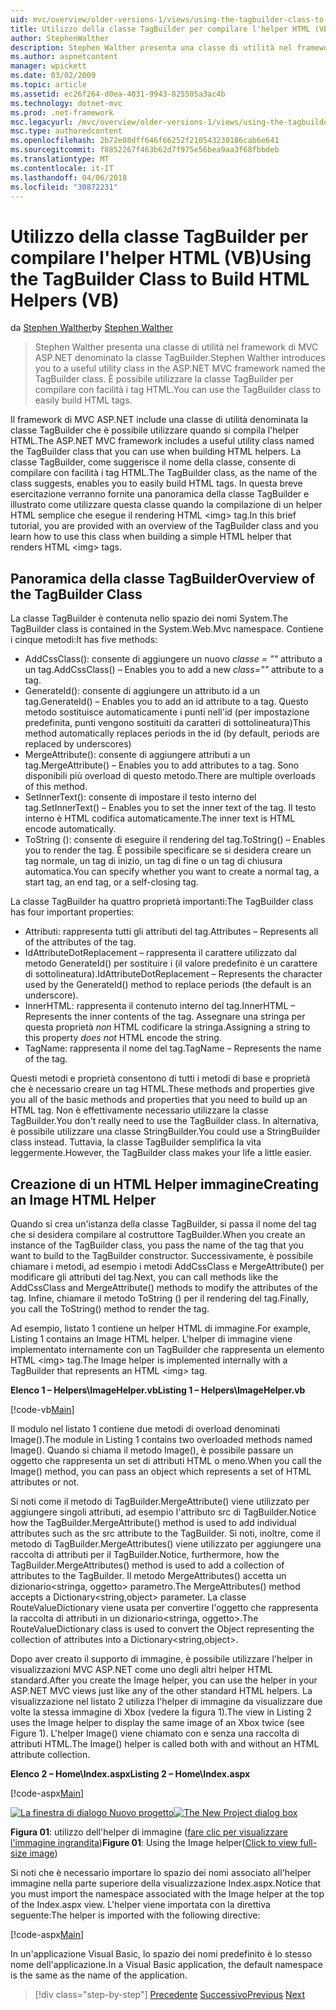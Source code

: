 ```yaml
---
uid: mvc/overview/older-versions-1/views/using-the-tagbuilder-class-to-build-html-helpers-vb
title: Utilizzo della classe TagBuilder per compilare l'helper HTML (VB) | Documenti Microsoft
author: StephenWalther
description: Stephen Walther presenta una classe di utilità nel framework di MVC ASP.NET denominato la classe TagBuilder. È possibile utilizzare facilmente la classe TagBuilder per...
ms.author: aspnetcontent
manager: wpickett
ms.date: 03/02/2009
ms.topic: article
ms.assetid: ec26f264-d0ea-4031-9943-825505a3ac4b
ms.technology: dotnet-mvc
ms.prod: .net-framework
msc.legacyurl: /mvc/overview/older-versions-1/views/using-the-tagbuilder-class-to-build-html-helpers-vb
msc.type: authoredcontent
ms.openlocfilehash: 2b72e08dff646f66252f210543230186cab6e641
ms.sourcegitcommit: f8852267f463b62d7f975e56bea9aa3f68fbbdeb
ms.translationtype: MT
ms.contentlocale: it-IT
ms.lasthandoff: 04/06/2018
ms.locfileid: "30872231"
---
```

<a name="using-the-tagbuilder-class-to-build-html-helpers-vb"></a><span data-ttu-id="1d18a-104">Utilizzo della classe TagBuilder per compilare l'helper HTML (VB)</span><span class="sxs-lookup"><span data-stu-id="1d18a-104">Using the TagBuilder Class to Build HTML Helpers (VB)</span></span>
====================
<span data-ttu-id="1d18a-105">da [Stephen Walther](https://github.com/StephenWalther)</span><span class="sxs-lookup"><span data-stu-id="1d18a-105">by [Stephen Walther](https://github.com/StephenWalther)</span></span>

> <span data-ttu-id="1d18a-106">Stephen Walther presenta una classe di utilità nel framework di MVC ASP.NET denominato la classe TagBuilder.</span><span class="sxs-lookup"><span data-stu-id="1d18a-106">Stephen Walther introduces you to a useful utility class in the ASP.NET MVC framework named the TagBuilder class.</span></span> <span data-ttu-id="1d18a-107">È possibile utilizzare la classe TagBuilder per compilare con facilità i tag HTML.</span><span class="sxs-lookup"><span data-stu-id="1d18a-107">You can use the TagBuilder class to easily build HTML tags.</span></span>


<span data-ttu-id="1d18a-108">Il framework di MVC ASP.NET include una classe di utilità denominata la classe TagBuilder che è possibile utilizzare quando si compila l'helper HTML.</span><span class="sxs-lookup"><span data-stu-id="1d18a-108">The ASP.NET MVC framework includes a useful utility class named the TagBuilder class that you can use when building HTML helpers.</span></span> <span data-ttu-id="1d18a-109">La classe TagBuilder, come suggerisce il nome della classe, consente di compilare con facilità i tag HTML.</span><span class="sxs-lookup"><span data-stu-id="1d18a-109">The TagBuilder class, as the name of the class suggests, enables you to easily build HTML tags.</span></span> <span data-ttu-id="1d18a-110">In questa breve esercitazione verranno fornite una panoramica della classe TagBuilder e illustrato come utilizzare questa classe quando la compilazione di un helper HTML semplice che esegue il rendering HTML &lt;img&gt; tag.</span><span class="sxs-lookup"><span data-stu-id="1d18a-110">In this brief tutorial, you are provided with an overview of the TagBuilder class and you learn how to use this class when building a simple HTML helper that renders HTML &lt;img&gt; tags.</span></span>

## <a name="overview-of-the-tagbuilder-class"></a><span data-ttu-id="1d18a-111">Panoramica della classe TagBuilder</span><span class="sxs-lookup"><span data-stu-id="1d18a-111">Overview of the TagBuilder Class</span></span>

<span data-ttu-id="1d18a-112">La classe TagBuilder è contenuta nello spazio dei nomi System.</span><span class="sxs-lookup"><span data-stu-id="1d18a-112">The TagBuilder class is contained in the System.Web.Mvc namespace.</span></span> <span data-ttu-id="1d18a-113">Contiene i cinque metodi:</span><span class="sxs-lookup"><span data-stu-id="1d18a-113">It has five methods:</span></span>

- <span data-ttu-id="1d18a-114">AddCssClass(): consente di aggiungere un nuovo *classe = ""* attributo a un tag.</span><span class="sxs-lookup"><span data-stu-id="1d18a-114">AddCssClass() – Enables you to add a new *class=""* attribute to a tag.</span></span>
- <span data-ttu-id="1d18a-115">GenerateId(): consente di aggiungere un attributo id a un tag.</span><span class="sxs-lookup"><span data-stu-id="1d18a-115">GenerateId() – Enables you to add an id attribute to a tag.</span></span> <span data-ttu-id="1d18a-116">Questo metodo sostituisce automaticamente i punti nell'id (per impostazione predefinita, punti vengono sostituiti da caratteri di sottolineatura)</span><span class="sxs-lookup"><span data-stu-id="1d18a-116">This method automatically replaces periods in the id (by default, periods are replaced by underscores)</span></span>
- <span data-ttu-id="1d18a-117">MergeAttribute(): consente di aggiungere attributi a un tag.</span><span class="sxs-lookup"><span data-stu-id="1d18a-117">MergeAttribute() – Enables you to add attributes to a tag.</span></span> <span data-ttu-id="1d18a-118">Sono disponibili più overload di questo metodo.</span><span class="sxs-lookup"><span data-stu-id="1d18a-118">There are multiple overloads of this method.</span></span>
- <span data-ttu-id="1d18a-119">SetInnerText(): consente di impostare il testo interno del tag.</span><span class="sxs-lookup"><span data-stu-id="1d18a-119">SetInnerText() – Enables you to set the inner text of the tag.</span></span> <span data-ttu-id="1d18a-120">Il testo interno è HTML codifica automaticamente.</span><span class="sxs-lookup"><span data-stu-id="1d18a-120">The inner text is HTML encode automatically.</span></span>
- <span data-ttu-id="1d18a-121">ToString (): consente di eseguire il rendering del tag.</span><span class="sxs-lookup"><span data-stu-id="1d18a-121">ToString() – Enables you to render the tag.</span></span> <span data-ttu-id="1d18a-122">È possibile specificare se si desidera creare un tag normale, un tag di inizio, un tag di fine o un tag di chiusura automatica.</span><span class="sxs-lookup"><span data-stu-id="1d18a-122">You can specify whether you want to create a normal tag, a start tag, an end tag, or a self-closing tag.</span></span>
  

<span data-ttu-id="1d18a-123">La classe TagBuilder ha quattro proprietà importanti:</span><span class="sxs-lookup"><span data-stu-id="1d18a-123">The TagBuilder class has four important properties:</span></span>

- <span data-ttu-id="1d18a-124">Attributi: rappresenta tutti gli attributi del tag.</span><span class="sxs-lookup"><span data-stu-id="1d18a-124">Attributes – Represents all of the attributes of the tag.</span></span>
- <span data-ttu-id="1d18a-125">IdAttributeDotReplacement – rappresenta il carattere utilizzato dal metodo GenerateId() per sostituire i (il valore predefinito è un carattere di sottolineatura).</span><span class="sxs-lookup"><span data-stu-id="1d18a-125">IdAttributeDotReplacement – Represents the character used by the GenerateId() method to replace periods (the default is an underscore).</span></span>
- <span data-ttu-id="1d18a-126">InnerHTML: rappresenta il contenuto interno del tag.</span><span class="sxs-lookup"><span data-stu-id="1d18a-126">InnerHTML – Represents the inner contents of the tag.</span></span> <span data-ttu-id="1d18a-127">Assegnare una stringa per questa proprietà *non* HTML codificare la stringa.</span><span class="sxs-lookup"><span data-stu-id="1d18a-127">Assigning a string to this property *does not* HTML encode the string.</span></span>
- <span data-ttu-id="1d18a-128">TagName: rappresenta il nome del tag.</span><span class="sxs-lookup"><span data-stu-id="1d18a-128">TagName – Represents the name of the tag.</span></span>

<span data-ttu-id="1d18a-129">Questi metodi e proprietà consentono di tutti i metodi di base e proprietà che è necessario creare un tag HTML.</span><span class="sxs-lookup"><span data-stu-id="1d18a-129">These methods and properties give you all of the basic methods and properties that you need to build up an HTML tag.</span></span> <span data-ttu-id="1d18a-130">Non è effettivamente necessario utilizzare la classe TagBuilder.</span><span class="sxs-lookup"><span data-stu-id="1d18a-130">You don't really need to use the TagBuilder class.</span></span> <span data-ttu-id="1d18a-131">In alternativa, è possibile utilizzare una classe StringBuilder.</span><span class="sxs-lookup"><span data-stu-id="1d18a-131">You could use a StringBuilder class instead.</span></span> <span data-ttu-id="1d18a-132">Tuttavia, la classe TagBuilder semplifica la vita leggermente.</span><span class="sxs-lookup"><span data-stu-id="1d18a-132">However, the TagBuilder class makes your life a little easier.</span></span>

## <a name="creating-an-image-html-helper"></a><span data-ttu-id="1d18a-133">Creazione di un HTML Helper immagine</span><span class="sxs-lookup"><span data-stu-id="1d18a-133">Creating an Image HTML Helper</span></span>

<span data-ttu-id="1d18a-134">Quando si crea un'istanza della classe TagBuilder, si passa il nome del tag che si desidera compilare al costruttore TagBuilder.</span><span class="sxs-lookup"><span data-stu-id="1d18a-134">When you create an instance of the TagBuilder class, you pass the name of the tag that you want to build to the TagBuilder constructor.</span></span> <span data-ttu-id="1d18a-135">Successivamente, è possibile chiamare i metodi, ad esempio i metodi AddCssClass e MergeAttribute() per modificare gli attributi del tag.</span><span class="sxs-lookup"><span data-stu-id="1d18a-135">Next, you can call methods like the AddCssClass and MergeAttribute() methods to modify the attributes of the tag.</span></span> <span data-ttu-id="1d18a-136">Infine, chiamare il metodo ToString () per il rendering del tag.</span><span class="sxs-lookup"><span data-stu-id="1d18a-136">Finally, you call the ToString() method to render the tag.</span></span>

<span data-ttu-id="1d18a-137">Ad esempio, listato 1 contiene un helper HTML di immagine.</span><span class="sxs-lookup"><span data-stu-id="1d18a-137">For example, Listing 1 contains an Image HTML helper.</span></span> <span data-ttu-id="1d18a-138">L'helper di immagine viene implementato internamente con un TagBuilder che rappresenta un elemento HTML &lt;img&gt; tag.</span><span class="sxs-lookup"><span data-stu-id="1d18a-138">The Image helper is implemented internally with a TagBuilder that represents an HTML &lt;img&gt; tag.</span></span>

<span data-ttu-id="1d18a-139">**Elenco 1 – Helpers\ImageHelper.vb**</span><span class="sxs-lookup"><span data-stu-id="1d18a-139">**Listing 1 – Helpers\ImageHelper.vb**</span></span>

[!code-vb[Main](using-the-tagbuilder-class-to-build-html-helpers-vb/samples/sample1.vb)]

<span data-ttu-id="1d18a-140">Il modulo nel listato 1 contiene due metodi di overload denominati Image().</span><span class="sxs-lookup"><span data-stu-id="1d18a-140">The module in Listing 1 contains two overloaded methods named Image().</span></span> <span data-ttu-id="1d18a-141">Quando si chiama il metodo Image(), è possibile passare un oggetto che rappresenta un set di attributi HTML o meno.</span><span class="sxs-lookup"><span data-stu-id="1d18a-141">When you call the Image() method, you can pass an object which represents a set of HTML attributes or not.</span></span>

<span data-ttu-id="1d18a-142">Si noti come il metodo di TagBuilder.MergeAttribute() viene utilizzato per aggiungere singoli attributi, ad esempio l'attributo src di TagBuilder.</span><span class="sxs-lookup"><span data-stu-id="1d18a-142">Notice how the TagBuilder.MergeAttribute() method is used to add individual attributes such as the src attribute to the TagBuilder.</span></span> <span data-ttu-id="1d18a-143">Si noti, inoltre, come il metodo di TagBuilder.MergeAttributes() viene utilizzato per aggiungere una raccolta di attributi per il TagBuilder.</span><span class="sxs-lookup"><span data-stu-id="1d18a-143">Notice, furthermore, how the TagBuilder.MergeAttributes() method is used to add a collection of attributes to the TagBuilder.</span></span> <span data-ttu-id="1d18a-144">Il metodo MergeAttributes() accetta un dizionario&lt;stringa, oggetto&gt; parametro.</span><span class="sxs-lookup"><span data-stu-id="1d18a-144">The MergeAttributes() method accepts a Dictionary&lt;string,object&gt; parameter.</span></span> <span data-ttu-id="1d18a-145">La classe RouteValueDictionary viene usata per convertire l'oggetto che rappresenta la raccolta di attributi in un dizionario&lt;stringa, oggetto&gt;.</span><span class="sxs-lookup"><span data-stu-id="1d18a-145">The RouteValueDictionary class is used to convert the Object representing the collection of attributes into a Dictionary&lt;string,object&gt;.</span></span>

<span data-ttu-id="1d18a-146">Dopo aver creato il supporto di immagine, è possibile utilizzare l'helper in visualizzazioni MVC ASP.NET come uno degli altri helper HTML standard.</span><span class="sxs-lookup"><span data-stu-id="1d18a-146">After you create the Image helper, you can use the helper in your ASP.NET MVC views just like any of the other standard HTML helpers.</span></span> <span data-ttu-id="1d18a-147">La visualizzazione nel listato 2 utilizza l'helper di immagine da visualizzare due volte la stessa immagine di Xbox (vedere la figura 1).</span><span class="sxs-lookup"><span data-stu-id="1d18a-147">The view in Listing 2 uses the Image helper to display the same image of an Xbox twice (see Figure 1).</span></span> <span data-ttu-id="1d18a-148">L'helper Image() viene chiamato con e senza una raccolta di attributi HTML.</span><span class="sxs-lookup"><span data-stu-id="1d18a-148">The Image() helper is called both with and without an HTML attribute collection.</span></span>

<span data-ttu-id="1d18a-149">**Elenco 2 – Home\Index.aspx**</span><span class="sxs-lookup"><span data-stu-id="1d18a-149">**Listing 2 – Home\Index.aspx**</span></span>

[!code-aspx[Main](using-the-tagbuilder-class-to-build-html-helpers-vb/samples/sample2.aspx)]


<span data-ttu-id="1d18a-150">[![La finestra di dialogo Nuovo progetto](using-the-tagbuilder-class-to-build-html-helpers-vb/_static/image1.jpg)](using-the-tagbuilder-class-to-build-html-helpers-vb/_static/image1.png)</span><span class="sxs-lookup"><span data-stu-id="1d18a-150">[![The New Project dialog box](using-the-tagbuilder-class-to-build-html-helpers-vb/_static/image1.jpg)](using-the-tagbuilder-class-to-build-html-helpers-vb/_static/image1.png)</span></span>

<span data-ttu-id="1d18a-151">**Figura 01**: utilizzo dell'helper di immagine ([fare clic per visualizzare l'immagine ingrandita](using-the-tagbuilder-class-to-build-html-helpers-vb/_static/image2.png))</span><span class="sxs-lookup"><span data-stu-id="1d18a-151">**Figure 01**: Using the Image helper([Click to view full-size image](using-the-tagbuilder-class-to-build-html-helpers-vb/_static/image2.png))</span></span>


<span data-ttu-id="1d18a-152">Si noti che è necessario importare lo spazio dei nomi associato all'helper immagine nella parte superiore della visualizzazione Index.aspx.</span><span class="sxs-lookup"><span data-stu-id="1d18a-152">Notice that you must import the namespace associated with the Image helper at the top of the Index.aspx view.</span></span> <span data-ttu-id="1d18a-153">L'helper viene importata con la direttiva seguente:</span><span class="sxs-lookup"><span data-stu-id="1d18a-153">The helper is imported with the following directive:</span></span>

[!code-aspx[Main](using-the-tagbuilder-class-to-build-html-helpers-vb/samples/sample3.aspx)]

<span data-ttu-id="1d18a-154">In un'applicazione Visual Basic, lo spazio dei nomi predefinito è lo stesso nome dell'applicazione.</span><span class="sxs-lookup"><span data-stu-id="1d18a-154">In a Visual Basic application, the default namespace is the same as the name of the application.</span></span>

> [!div class="step-by-step"]
> <span data-ttu-id="1d18a-155">[Precedente](creating-custom-html-helpers-vb.md)
> [Successivo](creating-page-layouts-with-view-master-pages-vb.md)</span><span class="sxs-lookup"><span data-stu-id="1d18a-155">[Previous](creating-custom-html-helpers-vb.md)
[Next](creating-page-layouts-with-view-master-pages-vb.md)</span></span>
